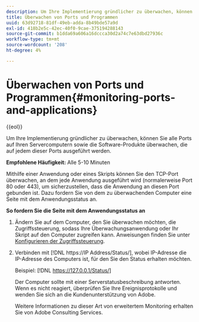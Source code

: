 ```yaml
---
description: Um Ihre Implementierung gründlicher zu überwachen, können Sie alle Ports auf Ihren Servercomputern sowie die Software-Produkte überwachen, die auf jedem dieser Ports ausgeführt werden.
title: Überwachen von Ports und Programmen
uuid: 63d92718-81df-49eb-adda-8b49bde57a9d
exl-id: 418b2e5c-42ec-40f0-9cae-375194288143
source-git-commit: b1dda69a606a16dccca30d2a74c7e63dbd27936c
workflow-type: tm+mt
source-wordcount: '208'
ht-degree: 4%

---
```


# Überwachen von Ports und Programmen{#monitoring-ports-and-applications}

{{eol}}

Um Ihre Implementierung gründlicher zu überwachen, können Sie alle Ports auf Ihren Servercomputern sowie die Software-Produkte überwachen, die auf jedem dieser Ports ausgeführt werden.

**Empfohlene Häufigkeit:** Alle 5-10 Minuten

Mithilfe einer Anwendung oder eines Skripts können Sie den TCP-Port überwachen, an dem jede Anwendung ausgeführt wird (normalerweise Port 80 oder 443), um sicherzustellen, dass die Anwendung an diesen Port gebunden ist. Dazu fordern Sie von dem zu überwachenden Computer eine Seite mit dem Anwendungsstatus an.

**So fordern Sie die Seite mit dem Anwendungsstatus an**

1. Ändern Sie auf dem Computer, den Sie überwachen möchten, die Zugriffssteuerung, sodass Ihre Überwachungsanwendung oder Ihr Skript auf den Computer zugreifen kann. Anweisungen finden Sie unter [Konfigurieren der Zugriffssteuerung](../../../home/c-inst-svr/c-admin-inst-svr/c-config-acs-ctrl/c-config-acs-ctrl.md#concept-ac385e870dbe4b57a72bf7266b60f93d).
1. Verbinden mit [!DNL https://IP Address/Status/], wobei IP-Adresse die IP-Adresse des Computers ist, für den Sie den Status erhalten möchten.

   Beispiel: [!DNL https://127.0.0.1/Status/]

   Der Computer sollte mit einer Serverstatusbeschreibung antworten. Wenn es nicht reagiert, überprüfen Sie Ihre Ereignisprotokolle und wenden Sie sich an die Kundenunterstützung von Adobe.

   Weitere Informationen zu dieser Art von erweitertem Monitoring erhalten Sie von Adobe Consulting Services.
